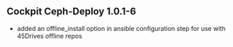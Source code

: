 ## Cockpit Ceph-Deploy 1.0.1-6

* added an offline_install option in ansible configuration step for use with 45Drives offline repos